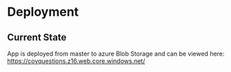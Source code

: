 # Deployment

## Current State

App is deployed from master to azure Blob Storage and can be viewed here:
https://covquestions.z16.web.core.windows.net/
